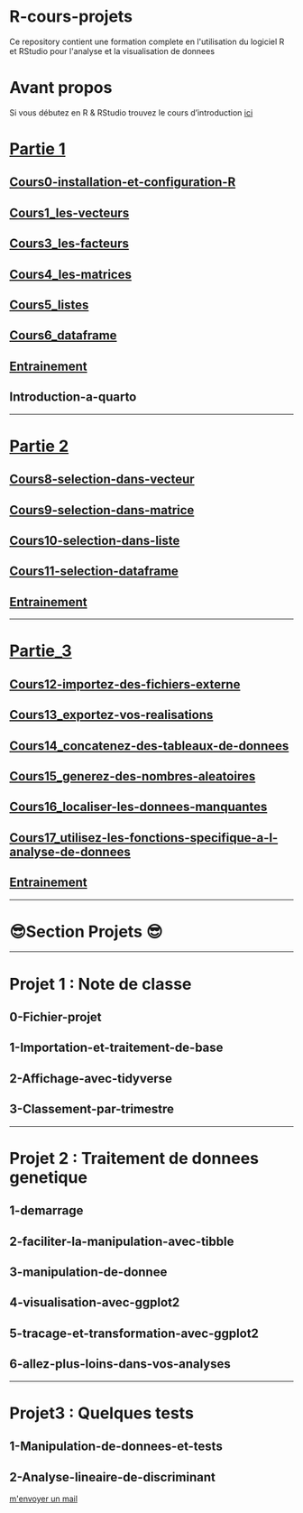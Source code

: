 # R-cours-projets
Ce repository contient une formation complete en l'utilisation du logiciel R et RStudio pour l'analyse et la visualisation de donnees
# Avant propos
Si vous débutez en R & RStudio trouvez le cours d’introduction [ici](https://youtube.com/playlist?list=PLnQ1XuDe5e1gw7E-c5tZaTLgnO27Ri1Ho&si=JiUikSXRrsj1xkIM)
# [Partie 1](/Partie_1)
## [Cours0-installation-et-configuration-R](Partie_1/cours1_les-différents-types-d-objets-en-R)
## [Cours1_les-vecteurs](Partie_1/cours1_les-vecteurs)
## [Cours3_les-facteurs](Partie_1/cours2_les-facteurs)
## [Cours4_les-matrices](Partie_1/cours4_les-matrices)
## [Cours5_listes](Partie_1/cours5_listes)
## [Cours6_dataframe](Partie_1/cours6_dataframe)
## [Entrainement](Partie_1/Entrainement)
## Introduction-a-quarto
---
# [Partie 2](/Partie_2)
## [Cours8-selection-dans-vecteur](Partie_2/cours8-selection-dans-vecteur)
## [Cours9-selection-dans-matrice](Partie_2/cours9-selection-dans-matrice)
## [Cours10-selection-dans-liste](Partie_2/cours10-selection-dans-liste)
## [Cours11-selection-dataframe](Partie_2/cours11-selection-dataframe)
## [Entrainement](Partie_2/Entrainement)
---
# [Partie_3](/Partie_3)
## [Cours12-importez-des-fichiers-externe](Partie_3/cours12-importez-des-fichiers-externe)
## [Cours13_exportez-vos-realisations](Partie_3/cours13_exportez-vos-realisations)
## [Cours14_concatenez-des-tableaux-de-donnees](Partie_3/cours14_concatenez-des-tableaux-de-donnees)
## [Cours15_generez-des-nombres-aleatoires](Partie_3/cours15_generez-des-nombres-aleatoires)
## [Cours16_localiser-les-donnees-manquantes](Partie_3/cours16_localiser-les-donnees-manquantes)
## [Cours17_utilisez-les-fonctions-specifique-a-l-analyse-de-donnees](Partie_3/cours17_utilisez-les-fonctions-specifique-a-l-analyse-de-donnees)
## [Entrainement](Partie_3/Entrainement)
---
# 😎Section Projets 😎
---
# Projet 1 : Note de classe
## 0-Fichier-projet
## 1-Importation-et-traitement-de-base
## 2-Affichage-avec-tidyverse
## 3-Classement-par-trimestre
---
# Projet 2 : Traitement de donnees genetique
## 1-demarrage
## 2-faciliter-la-manipulation-avec-tibble
## 3-manipulation-de-donnee
## 4-visualisation-avec-ggplot2
## 5-tracage-et-transformation-avec-ggplot2
## 6-allez-plus-loins-dans-vos-analyses
---
# Projet3 : Quelques tests
## 1-Manipulation-de-donnees-et-tests
## 2-Analyse-lineaire-de-discriminant

[m'envoyer un mail](hkoffianderson@gmail.com)
